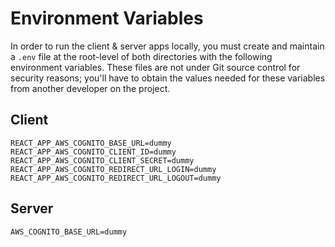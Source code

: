 # Environment Variables

In order to run the client & server apps locally, you must create and maintain a `.env` file at the root-level of both directories with the following environment variables. These files are not under Git source control for security reasons; you'll have to obtain the values needed for these variables from another developer on the project.

## Client

```
REACT_APP_AWS_COGNITO_BASE_URL=dummy
REACT_APP_AWS_COGNITO_CLIENT_ID=dummy
REACT_APP_AWS_COGNITO_CLIENT_SECRET=dummy
REACT_APP_AWS_COGNITO_REDIRECT_URL_LOGIN=dummy
REACT_APP_AWS_COGNITO_REDIRECT_URL_LOGOUT=dummy
```

## Server

```
AWS_COGNITO_BASE_URL=dummy
```
